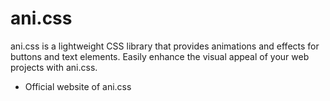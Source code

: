 # ani.css

ani.css is a lightweight CSS library that provides animations and effects for buttons and text elements. Easily enhance the visual appeal of your web projects with ani.css.

- Official website of ani.css